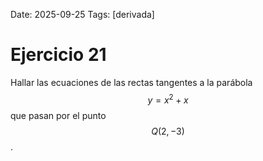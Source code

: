Date: 2025-09-25
Tags: [derivada]

# Ejercicio 21

 
Hallar las ecuaciones de las rectas tangentes a la parábola  $$ y=x^2+x$$   que pasan por el punto  $$ Q(2,-3)$$  .

